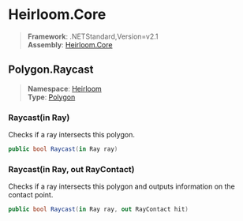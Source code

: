 # Heirloom.Core

> **Framework**: .NETStandard,Version=v2.1  
> **Assembly**: [Heirloom.Core][0]  

## Polygon.Raycast

> **Namespace**: [Heirloom][0]  
> **Type**: [Polygon][1]  

### Raycast(in Ray)

Checks if a ray intersects this polygon.

```cs
public bool Raycast(in Ray ray)
```

### Raycast(in Ray, out RayContact)

Checks if a ray intersects this polygon and outputs information on the contact point.

```cs
public bool Raycast(in Ray ray, out RayContact hit)
```

[0]: ../Heirloom.Core.md
[1]: Heirloom.Polygon.md
